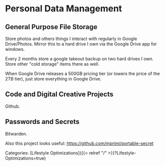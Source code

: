 # Personal Data Management

## General Purpose File Storage

Store photos and others things I interact with regularly in Google Drive/Photos.
Mirror this to a hard drive I own via the Google Drive app for windows.

Every 2 months store a google takeout backup on two hard drives I own.
Store other "cold storage" items there as well.

When Google Drive releases a 500GB pricing tier (or lowers the price of the 2TB
tier), just store everything in Google Drive.

## Code and Digital Creative Projects

Github.

## Passwords and Secrets

Bitwarden.

Also this project looks useful: https://github.com/mprimi/portable-secret

Categories:
[Lifestyle Optimizations]({{< relref "/" >}}?Lifestyle-Optimizations=true)